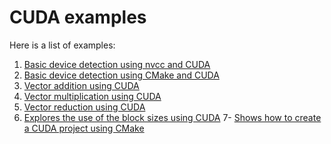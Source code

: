 # CUDA examples

Here is a list of examples:

1. [Basic device detection using nvcc and CUDA](./01-detect_devices_basic)
2. [Basic device detection using CMake and CUDA](./02-detect_devices_cmake)
3. [Vector addition using CUDA](./03-vector_add)
4. [Vector multiplication using CUDA](./04-vector_multi)
5. [Vector reduction using CUDA](./05-vector_reduction)
6. [Explores the use of the block sizes using CUDA](./06-block_size)
7- [Shows how to create a CUDA project using CMake](./07-cuda-cmake-project)
